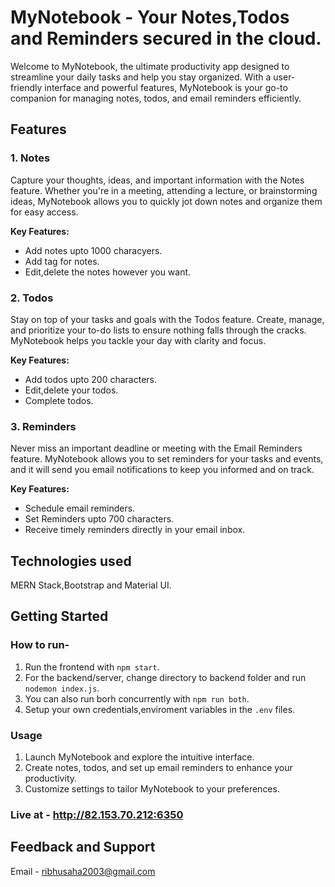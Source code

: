 # MyNotebook - Your Notes,Todos and Reminders secured in the cloud.

Welcome to MyNotebook, the ultimate productivity app designed to streamline your daily tasks and help you stay organized. With a user-friendly interface and powerful features, MyNotebook is your go-to companion for managing notes, todos, and email reminders efficiently.

## Features

### 1. Notes

Capture your thoughts, ideas, and important information with the Notes feature. Whether you're in a meeting, attending a lecture, or brainstorming ideas, MyNotebook allows you to quickly jot down notes and organize them for easy access.

**Key Features:**

- Add notes upto 1000 characyers.
- Add tag for notes.
- Edit,delete the notes however you want.

### 2. Todos

Stay on top of your tasks and goals with the Todos feature. Create, manage, and prioritize your to-do lists to ensure nothing falls through the cracks. MyNotebook helps you tackle your day with clarity and focus.

**Key Features:**

- Add todos upto 200 characters.
- Edit,delete your todos.
- Complete todos.

### 3. Reminders

Never miss an important deadline or meeting with the Email Reminders feature. MyNotebook allows you to set reminders for your tasks and events, and it will send you email notifications to keep you informed and on track.

**Key Features:**

- Schedule email reminders.
- Set Reminders upto 700 characters.
- Receive timely reminders directly in your email inbox.

## Technologies used

MERN Stack,Bootstrap and Material UI.

## Getting Started

### How to run-

1. Run the frontend with
   `npm start`.
2. For the backend/server, change directory to backend folder and run `nodemon index.js`.
3. You can also run borh concurrently with `npm run both`.
4. Setup your own credentials,enviroment variables in the `.env` files.

### Usage

1. Launch MyNotebook and explore the intuitive interface.
2. Create notes, todos, and set up email reminders to enhance your productivity.
3. Customize settings to tailor MyNotebook to your preferences.

### Live at - http://82.153.70.212:6350

## Feedback and Support

Email - ribhusaha2003@gmail.com
